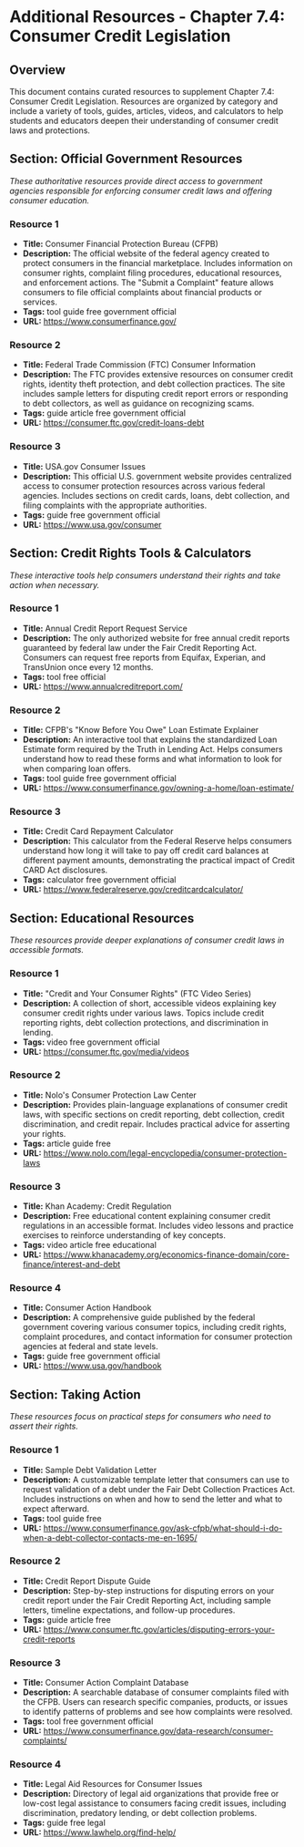 # Additional Resources - Chapter 7.4: Consumer Credit Legislation

## Overview
This document contains curated resources to supplement Chapter 7.4: Consumer Credit Legislation. Resources are organized by category and include a variety of tools, guides, articles, videos, and calculators to help students and educators deepen their understanding of consumer credit laws and protections.

## Section: Official Government Resources
*These authoritative resources provide direct access to government agencies responsible for enforcing consumer credit laws and offering consumer education.*

### Resource 1
- **Title:** Consumer Financial Protection Bureau (CFPB)
- **Description:** The official website of the federal agency created to protect consumers in the financial marketplace. Includes information on consumer rights, complaint filing procedures, educational resources, and enforcement actions. The "Submit a Complaint" feature allows consumers to file official complaints about financial products or services.
- **Tags:** tool guide free government official
- **URL:** https://www.consumerfinance.gov/

### Resource 2
- **Title:** Federal Trade Commission (FTC) Consumer Information
- **Description:** The FTC provides extensive resources on consumer credit rights, identity theft protection, and debt collection practices. The site includes sample letters for disputing credit report errors or responding to debt collectors, as well as guidance on recognizing scams.
- **Tags:** guide article free government official
- **URL:** https://consumer.ftc.gov/credit-loans-debt

### Resource 3
- **Title:** USA.gov Consumer Issues
- **Description:** This official U.S. government website provides centralized access to consumer protection resources across various federal agencies. Includes sections on credit cards, loans, debt collection, and filing complaints with the appropriate authorities.
- **Tags:** guide free government official
- **URL:** https://www.usa.gov/consumer

## Section: Credit Rights Tools & Calculators
*These interactive tools help consumers understand their rights and take action when necessary.*

### Resource 1
- **Title:** Annual Credit Report Request Service
- **Description:** The only authorized website for free annual credit reports guaranteed by federal law under the Fair Credit Reporting Act. Consumers can request free reports from Equifax, Experian, and TransUnion once every 12 months.
- **Tags:** tool free official
- **URL:** https://www.annualcreditreport.com/

### Resource 2
- **Title:** CFPB's "Know Before You Owe" Loan Estimate Explainer
- **Description:** An interactive tool that explains the standardized Loan Estimate form required by the Truth in Lending Act. Helps consumers understand how to read these forms and what information to look for when comparing loan offers.
- **Tags:** tool guide free government official
- **URL:** https://www.consumerfinance.gov/owning-a-home/loan-estimate/

### Resource 3
- **Title:** Credit Card Repayment Calculator
- **Description:** This calculator from the Federal Reserve helps consumers understand how long it will take to pay off credit card balances at different payment amounts, demonstrating the practical impact of Credit CARD Act disclosures.
- **Tags:** calculator free government official
- **URL:** https://www.federalreserve.gov/creditcardcalculator/

## Section: Educational Resources
*These resources provide deeper explanations of consumer credit laws in accessible formats.*

### Resource 1
- **Title:** "Credit and Your Consumer Rights" (FTC Video Series)
- **Description:** A collection of short, accessible videos explaining key consumer credit rights under various laws. Topics include credit reporting rights, debt collection protections, and discrimination in lending.
- **Tags:** video free government official
- **URL:** https://consumer.ftc.gov/media/videos

### Resource 2
- **Title:** Nolo's Consumer Protection Law Center
- **Description:** Provides plain-language explanations of consumer credit laws, with specific sections on credit reporting, debt collection, credit discrimination, and credit repair. Includes practical advice for asserting your rights.
- **Tags:** article guide free
- **URL:** https://www.nolo.com/legal-encyclopedia/consumer-protection-laws

### Resource 3
- **Title:** Khan Academy: Credit Regulation
- **Description:** Free educational content explaining consumer credit regulations in an accessible format. Includes video lessons and practice exercises to reinforce understanding of key concepts.
- **Tags:** video article free educational
- **URL:** https://www.khanacademy.org/economics-finance-domain/core-finance/interest-and-debt

### Resource 4
- **Title:** Consumer Action Handbook
- **Description:** A comprehensive guide published by the federal government covering various consumer topics, including credit rights, complaint procedures, and contact information for consumer protection agencies at federal and state levels.
- **Tags:** guide free government official
- **URL:** https://www.usa.gov/handbook

## Section: Taking Action
*These resources focus on practical steps for consumers who need to assert their rights.*

### Resource 1
- **Title:** Sample Debt Validation Letter
- **Description:** A customizable template letter that consumers can use to request validation of a debt under the Fair Debt Collection Practices Act. Includes instructions on when and how to send the letter and what to expect afterward.
- **Tags:** tool guide free
- **URL:** https://www.consumerfinance.gov/ask-cfpb/what-should-i-do-when-a-debt-collector-contacts-me-en-1695/

### Resource 2
- **Title:** Credit Report Dispute Guide
- **Description:** Step-by-step instructions for disputing errors on your credit report under the Fair Credit Reporting Act, including sample letters, timeline expectations, and follow-up procedures.
- **Tags:** guide article free
- **URL:** https://www.consumer.ftc.gov/articles/disputing-errors-your-credit-reports

### Resource 3
- **Title:** Consumer Action Complaint Database
- **Description:** A searchable database of consumer complaints filed with the CFPB. Users can research specific companies, products, or issues to identify patterns of problems and see how complaints were resolved.
- **Tags:** tool free government official
- **URL:** https://www.consumerfinance.gov/data-research/consumer-complaints/

### Resource 4
- **Title:** Legal Aid Resources for Consumer Issues
- **Description:** Directory of legal aid organizations that provide free or low-cost legal assistance to consumers facing credit issues, including discrimination, predatory lending, or debt collection problems.
- **Tags:** guide free legal
- **URL:** https://www.lawhelp.org/find-help/